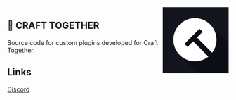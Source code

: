<img align="right" src="https://github.com/CraftTogether/.github/blob/main/Logo.png?raw=true" height="150" width="150">

## 🔨 CRAFT TOGETHER

Source code for custom plugins developed for Craft Together.

## Links
[Discord](https://discord.gg/pSnA7uUXXK)
